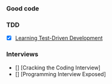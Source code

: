 ### Good code

### TDD

* [x] [Learning Test-Driven Development](https://learning.oreilly.com/library/view/learning-test-driven-development/9781098106461/)


### Interviews

* [] [Cracking the Coding Interview]
* [] [Programming Interview Exposed]
